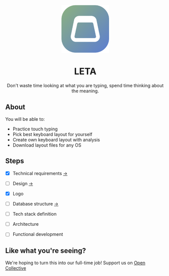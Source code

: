 <p align="center">
  <img width="150" src="./docs/assets/logo.png" />
  <h1 align="center">LETA</h1>
  <p align="center">
    Don't waste time looking at what you are typing, spend time thinking about the meaning.
  </p>
</p>

## About

You will be able to:
- Practice touch typing
- Pick best keyboard layout for yourself
- Create own keyboard layout with analysis
- Download layout files for any OS


## Steps

- [x] Technical requirements [->](./docs/tech-requirements.md)
- [ ] Design [->](https://www.figma.com/file/CIx1UK6ndPDBPQL9wDGQA6/leta-design?node-id=0%3A1)
- [x] Logo
- [ ] Database structure [->](./docs/db-structure.md)
- [ ] Tech stack definition
- [ ] Architecture
- [ ] Functional development

 
## Like what you're seeing?

We're hoping to turn this into our full-time job! Support us on [Open Collective](https://opencollective.com/paragoda)
